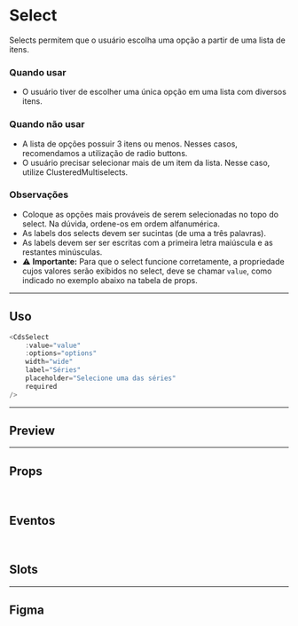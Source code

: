 # Select

Selects permitem que o usuário escolha uma opção a partir de uma lista de itens.

### Quando usar

- O usuário tiver de escolher uma única opção em uma lista com diversos itens.

### Quando não usar

- A lista de opções possuir 3 itens ou menos. Nesses casos, recomendamos a utilização de radio buttons.
- O usuário precisar selecionar mais de um item da lista. Nesse caso, utilize ClusteredMultiselects.

### Observações

- Coloque as opções mais prováveis de serem selecionadas no topo do select. Na dúvida, ordene-os em ordem alfanumérica.
- As labels dos selects devem ser sucintas (de uma a três palavras).
- As labels devem ser ser escritas com a primeira letra maiúscula e as restantes minúsculas.
- ⚠️ **Importante:** Para que o select funcione corretamente, a propriedade cujos valores serão exibidos no select, deve se chamar `value`, como indicado no exemplo abaixo na tabela de props.

---

## Uso

```js
<CdsSelect
	:value="value"
	:options="options"
	width="wide"
	label="Séries"
	placeholder="Selecione uma das séries"
	required
/>
```

---

## Preview

<PreviewContainer
	:component="CdsSelect"
	:events="cdsSelectEvents"
/>

---

## Props

<APITable
	name="Select"
	section="props"
/>
<br />

## Eventos

<APITable
	name="Select"
	section="events"
/>
<br />

## Slots

<APITable
	name="Select"
	section="slots"
/>

---

## Figma

<FigmaFrame
	src="https://embed.figma.com/design/J5fTswomlHu7RXk1gwbUq6/Cuida?node-id=2040-370&embed-host=share"
/>

<script setup>
import { ref } from 'vue';
import CdsSelect from '@/components/Select.vue';

const cdsSelectEvents = [
	'update:modelValue',
	'click',
	'change',
	'focus',
	'blur',
	'keydown'
];
</script>

